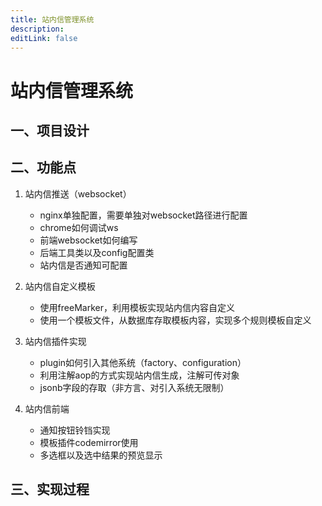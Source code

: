 ```yaml
---
title: 站内信管理系统
description: 
editLink: false
---
```


# 站内信管理系统

## 一、项目设计

## 二、功能点

1. 站内信推送（websocket）
    - nginx单独配置，需要单独对websocket路径进行配置
    - chrome如何调试ws
    - 前端websocket如何编写
    - 后端工具类以及config配置类
    - 站内信是否通知可配置

2. 站内信自定义模板
    - 使用freeMarker，利用模板实现站内信内容自定义
    - 使用一个模板文件，从数据库存取模板内容，实现多个规则模板自定义

3. 站内信插件实现
    - plugin如何引入其他系统（factory、configuration）
    - 利用注解aop的方式实现站内信生成，注解可传对象
    - jsonb字段的存取（非方言、对引入系统无限制）

4. 站内信前端
    - 通知按钮铃铛实现
    - 模板插件codemirror使用
    - 多选框以及选中结果的预览显示

## 三、实现过程